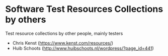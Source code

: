 # Software Test Resources Collections by others
Test resource collections by other people, mainly testers

* Chris Kenst (https://www.kenst.com/resources/)
* Huib Schoots (http://www.huibschoots.nl/wordpress/?page_id=441)
